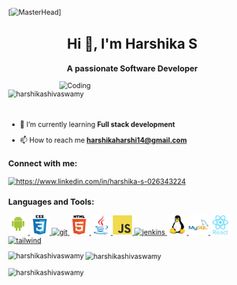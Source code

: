 [![MasterHead](https://encrypted-tbn0.gstatic.com/images?q=tbn:ANd9GcQo3gBE-DossAtrBa9a0wGjM0imLq07ivmIypFfyeL7HxUuNQM&s)]
<h1 align="center">Hi 👋, I'm Harshika S</h1>
<h3 align="center">A passionate Software Developer</h3>
<img align="right" alt="Coding" width="400" src="https://encrypted-tbn0.gstatic.com/images?q=tbn:ANd9GcQoiOD1qPHul7tnX4NW-JOzxoHyWItTXX6RpzAQqyiE5vbAXTfe&s">

<p align="left"> <img src="https://komarev.com/ghpvc/?username=harshikashivaswamy&label=Profile%20views&color=0e75b6&style=flat" alt="harshikashivaswamy" /> </p>

<p align="left"> <a href="https://twitter.com/" target="blank"><img src="https://img.shields.io/twitter/follow/?logo=twitter&style=for-the-badge" alt="" /></a> </p>

- 🌱 I’m currently learning **Full stack development**

- 📫 How to reach me **harshikaharshi14@gmail.com**

<h3 align="left">Connect with me:</h3>
<p align="left">
<a href="https://linkedin.com/in/https://www.linkedin.com/in/harshika-s-026343224" target="blank"><img align="center" src="https://raw.githubusercontent.com/rahuldkjain/github-profile-readme-generator/master/src/images/icons/Social/linked-in-alt.svg" alt="https://www.linkedin.com/in/harshika-s-026343224" height="30" width="40" /></a>
</p>

<h3 align="left">Languages and Tools:</h3>
<p align="left"> <a href="https://developer.android.com" target="_blank" rel="noreferrer"> <img src="https://raw.githubusercontent.com/devicons/devicon/master/icons/android/android-original-wordmark.svg" alt="android" width="40" height="40"/> </a> <a href="https://www.w3schools.com/css/" target="_blank" rel="noreferrer"> <img src="https://raw.githubusercontent.com/devicons/devicon/master/icons/css3/css3-original-wordmark.svg" alt="css3" width="40" height="40"/> </a> <a href="https://git-scm.com/" target="_blank" rel="noreferrer"> <img src="https://www.vectorlogo.zone/logos/git-scm/git-scm-icon.svg" alt="git" width="40" height="40"/> </a> <a href="https://www.w3.org/html/" target="_blank" rel="noreferrer"> <img src="https://raw.githubusercontent.com/devicons/devicon/master/icons/html5/html5-original-wordmark.svg" alt="html5" width="40" height="40"/> </a> <a href="https://www.java.com" target="_blank" rel="noreferrer"> <img src="https://raw.githubusercontent.com/devicons/devicon/master/icons/java/java-original.svg" alt="java" width="40" height="40"/> </a> <a href="https://developer.mozilla.org/en-US/docs/Web/JavaScript" target="_blank" rel="noreferrer"> <img src="https://raw.githubusercontent.com/devicons/devicon/master/icons/javascript/javascript-original.svg" alt="javascript" width="40" height="40"/> </a> <a href="https://www.jenkins.io" target="_blank" rel="noreferrer"> <img src="https://www.vectorlogo.zone/logos/jenkins/jenkins-icon.svg" alt="jenkins" width="40" height="40"/> </a> <a href="https://www.linux.org/" target="_blank" rel="noreferrer"> <img src="https://raw.githubusercontent.com/devicons/devicon/master/icons/linux/linux-original.svg" alt="linux" width="40" height="40"/> </a> <a href="https://www.mysql.com/" target="_blank" rel="noreferrer"> <img src="https://raw.githubusercontent.com/devicons/devicon/master/icons/mysql/mysql-original-wordmark.svg" alt="mysql" width="40" height="40"/> </a> <a href="https://reactjs.org/" target="_blank" rel="noreferrer"> <img src="https://raw.githubusercontent.com/devicons/devicon/master/icons/react/react-original-wordmark.svg" alt="react" width="40" height="40"/> </a> <a href="https://tailwindcss.com/" target="_blank" rel="noreferrer"> <img src="https://www.vectorlogo.zone/logos/tailwindcss/tailwindcss-icon.svg" alt="tailwind" width="40" height="40"/> </a> </p>

<p><img align="left" src="https://github-readme-stats.vercel.app/api/top-langs?username=harshikashivaswamy&show_icons=true&locale=en&layout=compact" alt="harshikashivaswamy" /></p>

<p>&nbsp;<img align="center" src="https://github-readme-stats.vercel.app/api?username=harshikashivaswamy&show_icons=true&locale=en" alt="harshikashivaswamy" /></p>

<p><img align="center" src="https://github-readme-streak-stats.herokuapp.com/?user=harshikashivaswamy&" alt="harshikashivaswamy" /></p>
